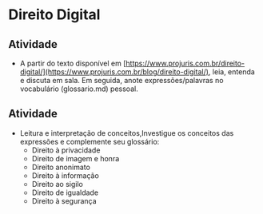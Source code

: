 # Direito Digital

## Atividade 
- A partir do texto disponível em [https://www.projuris.com.br/direito-digital/](https://www.projuris.com.br/blog/direito-digital/), leia, entenda e discuta em sala. 
Em seguida, anote expressões/palavras no vocabulário (glossario.md) pessoal.

## Atividade 
- Leitura e interpretação de conceitos,Investigue os conceitos das expressões e complemente seu glossário:
     - Direito à privacidade
     - Direito de imagem e honra
     - Direito anonimato
     - Direito à informação
     - Direito ao sigilo
     - Direito de igualdade
     - Direito à segurança
